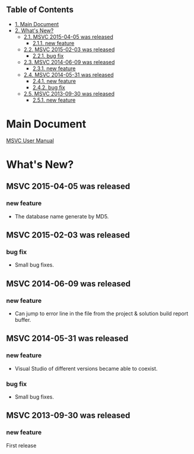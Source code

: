 <div id="table-of-contents">
<h2>Table of Contents</h2>
<div id="text-table-of-contents">
<ul>
<li><a href="#sec-1">1. Main Document</a></li>
<li><a href="#sec-2">2. What's New?</a>
<ul>
<li><a href="#sec-2-1">2.1. MSVC 2015-04-05 was released</a>
<ul>
<li><a href="#sec-2-1-1">2.1.1. new feature</a></li>
</ul>
</li>
<li><a href="#sec-2-2">2.2. MSVC 2015-02-03 was released</a>
<ul>
<li><a href="#sec-2-2-1">2.2.1. bug fix</a></li>
</ul>
</li>
<li><a href="#sec-2-3">2.3. MSVC 2014-06-09 was released</a>
<ul>
<li><a href="#sec-2-3-1">2.3.1. new feature</a></li>
</ul>
</li>
<li><a href="#sec-2-4">2.4. MSVC 2014-05-31 was released</a>
<ul>
<li><a href="#sec-2-4-1">2.4.1. new feature</a></li>
<li><a href="#sec-2-4-2">2.4.2. bug fix</a></li>
</ul>
</li>
<li><a href="#sec-2-5">2.5. MSVC 2013-09-30 was released</a>
<ul>
<li><a href="#sec-2-5-1">2.5.1. new feature</a></li>
</ul>
</li>
</ul>
</li>
</ul>
</div>
</div>



# Main Document<a id="sec-1" name="sec-1"></a>

[MSVC User Manual](./doc/manual.ja.md)  

# What's New?<a id="sec-2" name="sec-2"></a>

## MSVC 2015-04-05 was released<a id="sec-2-1" name="sec-2-1"></a>

### new feature<a id="sec-2-1-1" name="sec-2-1-1"></a>

-   The database name generate by MD5.

## MSVC 2015-02-03 was released<a id="sec-2-2" name="sec-2-2"></a>

### bug fix<a id="sec-2-2-1" name="sec-2-2-1"></a>

-   Small bug fixes.

## MSVC 2014-06-09 was released<a id="sec-2-3" name="sec-2-3"></a>

### new feature<a id="sec-2-3-1" name="sec-2-3-1"></a>

-   Can jump to error line in the file from the project & solution build report buffer.

## MSVC 2014-05-31 was released<a id="sec-2-4" name="sec-2-4"></a>

### new feature<a id="sec-2-4-1" name="sec-2-4-1"></a>

-   Visual Studio of different versions became able to coexist.

### bug fix<a id="sec-2-4-2" name="sec-2-4-2"></a>

-   Small bug fixes.

## MSVC 2013-09-30 was released<a id="sec-2-5" name="sec-2-5"></a>

### new feature<a id="sec-2-5-1" name="sec-2-5-1"></a>

First release
